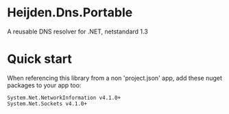 # Heijden.Dns.Portable

A reusable DNS resolver for .NET, netstandard 1.3

# Quick start

When referencing this library from a non 'project.json' app, add these nuget packages to your app too:

    System.Net.NetworkInformation v4.1.0+
    System.Net.Sockets v4.1.0+
